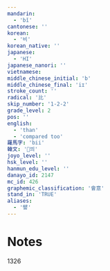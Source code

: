 ```yaml
---
mandarin:
  - 'bǐ'
cantonese: ''
korean:
  - '비'
korean_native: ''
japanese:
  - 'HI'
japanese_nanori: ''
vietnamese:
middle_chinese_initial: 'b'
middle_chinese_final: 'iɪ'
stroke_count: ''
radical: '比'
skip_number: '1-2-2'
grade_level: 2
pos: ''
english:
  - 'than'
  - 'compared too'
羅馬字: 'bii'
韓文: '븨'
joyo_level: ''
hsk_level: ''
hanmun_edu_level: ''
danayo_id: 2147
mc_id: 426
graphemic_classification: '會意'
stand_in: 'TRUE'
aliases:
  - '譬'
---
```


# Notes
1326

